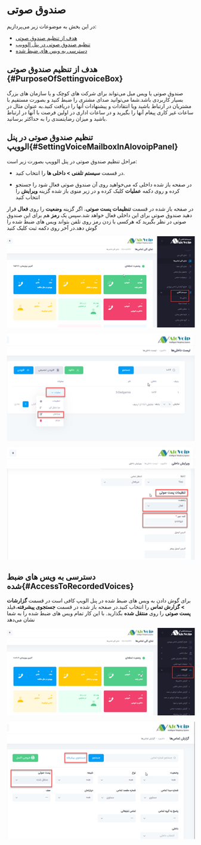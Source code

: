 
# صندوق صوتی 
در این بخش به موضوعات زیر می‌پردازیم:
- [هدف از تنظیم صندوق صوتی ](#PurposeOfSettingvoiceBox)
- [تنظیم صندوق صوتی در پنل الوویپ ](#SettingVoiceMailboxInAlovoipPanel)
- [دسترسی به ویس های ضبط شده ](#AccessToRecordedVoices)

## هدف از تنظیم صندوق صوتی {#PurposeOfSettingvoiceBox}

صندوق صوتی یا ویس میل می‌تواند برای شرکت های کوچک و یا سازمان های بزرگ بسیار کاربردی باشد.شما می‌توانید صدای مشتری را ضبط کنید و بصورت مستقیم با مشتریان در ارتباط باشید ویا انتقادات و پیشنهادات آنها را دریافت کنید.به عنوان مثال در ساعات غیر کاری پیغام آنها را بگیرید و در ساعات اداری در اولین فرصت با آنها در ارتباط باشید و میزان رضایتمندی را به حداکثر برسانید.

## تنظیم صندوق صوتی در پنل الوویپ{#SettingVoiceMailboxInAlovoipPanel}

مراحل تنظیم صندوق صوتی در پنل الوویپ  بصورت زیر است:
- در قسمت **سیستم تلفنی > داخلی ها** را 
انتخاب کنید.

- در صفحه باز شده داخلی که می‌خواهید روی آن صندوق صوتی فعال شود را جستجو کرده و روی دکمه **عملیات** کلیک کرده و در زیر منوی باز شده گزینه **ویرایش** را انتخاب کنید

در صفحه باز شده در قسمت **تنظیمات پست صوتی**، اگر گزینه **وضعیت** را روی **فعال** قرار دهید صندوق صوتی برای این داخلی فعال خواهد شد.سپس یک **رمز** هم برای این صندوق صوتی در نظر بگیرید که هرکسی با زدن رمز روی تلفن بتواند ویس های ضبط شده را گوش دهد.در آخر روی دکمه ثبت کلیک کنید

![باز کردن ماژول ویس میل ](./Images/route-voicemail1.png)

![باز کردن ماژول ویس میل ](./Images/route-voicemail2.png)

![باز کردن ماژول ویس میل ](./Images/route-voicemail3.png)

## دسترسی به ویس های ضبط شده{#AccessToRecordedVoices}

برای گوش دادن به ویس های ضبط شده در پنل الویپ کافی است در قسمت **گزارشات > گزارش تماس** را انتخاب کنید.در صفحه باز شده در قسمت **جستجوی پیشرفته**،فیلد **پست صوتی** را روی **منتقل شده** بگذارید. با این کار تمام ویس های ضبط شده را به شما نشان می‌دهد

![باز کردن ماژول ویس میل ](./Images/route-voicemail4.png)

![باز کردن ماژول ویس میل ](./Images/route-voicemail5.png)

